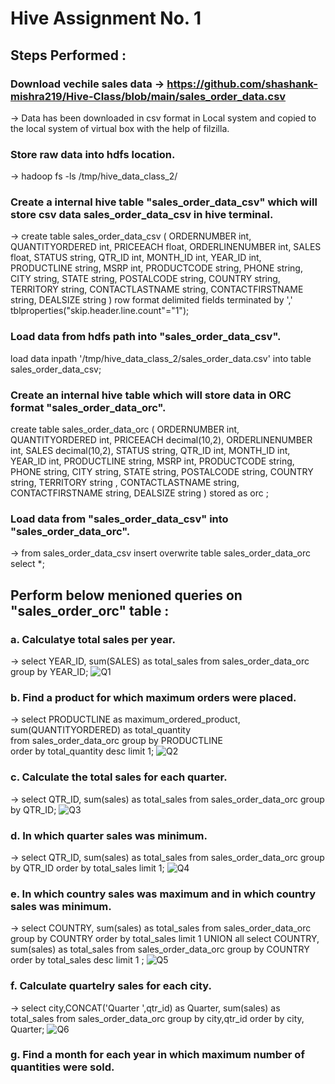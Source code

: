 # Hive Assignment No. 1
## Steps Performed :
### Download vechile sales data -> https://github.com/shashank-mishra219/Hive-Class/blob/main/sales_order_data.csv
-> Data has been downloaded in csv format in Local system and copied to the local system of virtual box with the help of filzilla.
### Store raw data into hdfs location.
-> hadoop fs -ls /tmp/hive_data_class_2/
### Create a internal hive table "sales_order_data_csv" which will store csv data sales_order_data_csv in hive terminal.
-> create table sales_order_data_csv
(
ORDERNUMBER int,
QUANTITYORDERED int,
PRICEEACH float,
ORDERLINENUMBER int,
SALES float,
STATUS string,
QTR_ID int,
MONTH_ID int,
YEAR_ID int,
PRODUCTLINE string,
MSRP int,
PRODUCTCODE string,
PHONE string,
CITY string,
STATE string,
POSTALCODE string,
COUNTRY string,
TERRITORY string,
CONTACTLASTNAME string,
CONTACTFIRSTNAME string,
DEALSIZE string
)
row format delimited
fields terminated by ','
tblproperties("skip.header.line.count"="1");

### Load data from hdfs path into "sales_order_data_csv".
load data inpath '/tmp/hive_data_class_2/sales_order_data.csv' into table sales_order_data_csv;

### Create an internal hive table which will store data in ORC format "sales_order_data_orc".
create table sales_order_data_orc
(
ORDERNUMBER int,
QUANTITYORDERED int,
PRICEEACH decimal(10,2),
ORDERLINENUMBER int,
SALES decimal(10,2),
STATUS string,
QTR_ID int,
MONTH_ID int,
YEAR_ID int,
PRODUCTLINE string,
MSRP int,
PRODUCTCODE string,
PHONE string,
CITY string,
STATE string,
POSTALCODE string,
COUNTRY string,
TERRITORY string ,
CONTACTLASTNAME string,
CONTACTFIRSTNAME string,
DEALSIZE string
)
stored as orc ;

### Load data from "sales_order_data_csv" into "sales_order_data_orc".
->  from sales_order_data_csv insert overwrite table sales_order_data_orc select *;

## Perform below menioned queries on "sales_order_orc" table :

### a. Calculatye total sales per year.
->  select YEAR_ID, sum(SALES) as total_sales from sales_order_data_orc group by YEAR_ID;
![Q1](https://user-images.githubusercontent.com/113916872/191071559-77a3d267-3b8e-490a-89da-8955afd84dbb.png)


### b. Find a product for which maximum orders were placed.
-> select  PRODUCTLINE as maximum_ordered_product,
        sum(QUANTITYORDERED) as total_quantity  
       from sales_order_data_orc 
       group by PRODUCTLINE  
       order by total_quantity desc 
       limit 1;
       ![Q2](https://user-images.githubusercontent.com/113916872/191072388-51c04bc0-850c-406b-ac7c-a7b2e110c594.png)
    
### c. Calculate the total sales for each quarter.
-> select QTR_ID, sum(sales) as total_sales from sales_order_data_orc group by QTR_ID;
![Q3](https://user-images.githubusercontent.com/113916872/191079840-2e15f286-e8eb-4ed4-864c-73f2e193b0b6.png)

### d. In which quarter sales was minimum.
-> select QTR_ID, sum(sales) as total_sales from sales_order_data_orc group by QTR_ID order by total_sales limit 1;
![Q4](https://user-images.githubusercontent.com/113916872/191079997-59b63476-133f-43b2-b22f-d941aae8a5f3.png)

### e. In which country sales was maximum and in which country sales was minimum.
-> select COUNTRY, sum(sales) as total_sales from sales_order_data_orc group by COUNTRY order by total_sales limit 1 UNION all select COUNTRY, sum(sales) as total_sales from sales_order_data_orc group by COUNTRY order by total_sales desc limit 1 ;
![Q5](https://user-images.githubusercontent.com/113916872/191089277-02027588-0b49-4155-85a4-56290f104644.png)


### f. Calculate quartelry sales for each city.
-> select  city,CONCAT('Quarter ',qtr_id) as Quarter, sum(sales) as total_sales from  sales_order_data_orc group by city,qtr_id order by city, Quarter;
![Q6](https://user-images.githubusercontent.com/113916872/191089313-4de2f9d4-ce07-4a38-9121-607947f7fba2.png)


### g.  Find a month for each year in which maximum number of quantities were sold.














